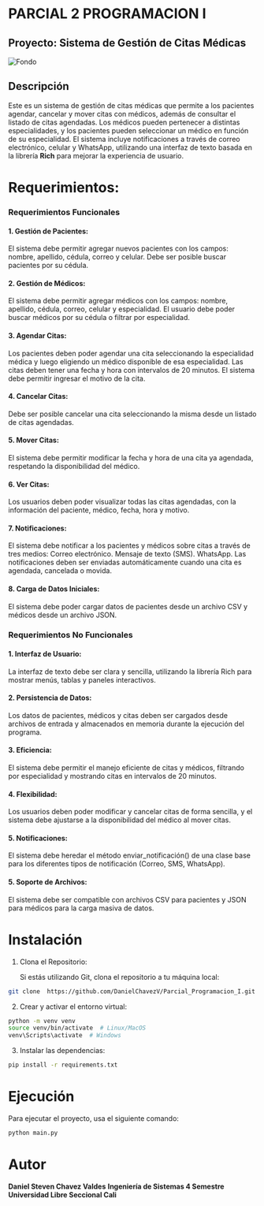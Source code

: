# PARCIAL 2 PROGRAMACION I

## Proyecto: Sistema de Gestión de Citas Médicas

 ![Fondo](https://d2lcsjo4hzzyvz.cloudfront.net/blog/wp-content/uploads/2022/05/13100505/Por-que%CC%81-ofrecer-citas-me%CC%81dicas-virtuales-a-tus-pacientes-.jpg)

## Descripción

Este es un sistema de gestión de citas médicas que permite a los pacientes agendar, cancelar y mover citas con médicos, además de consultar el listado de citas agendadas. Los médicos pueden pertenecer a distintas especialidades, y los pacientes pueden seleccionar un médico en función de su especialidad. El sistema incluye notificaciones a través de correo electrónico, celular y WhatsApp, utilizando una interfaz de texto basada en la librería **Rich** para mejorar la experiencia de usuario.

# Requerimientos:

### Requerimientos Funcionales

#### 1. Gestión de Pacientes:

El sistema debe permitir agregar nuevos pacientes con los campos: nombre, apellido, cédula, correo y celular.
Debe ser posible buscar pacientes por su cédula.

#### 2. Gestión de Médicos:

El sistema debe permitir agregar médicos con los campos: nombre, apellido, cédula, correo, celular y especialidad.
El usuario debe poder buscar médicos por su cédula o filtrar por especialidad.

#### 3. Agendar Citas:

Los pacientes deben poder agendar una cita seleccionando la especialidad médica y luego eligiendo un médico disponible de esa especialidad.
Las citas deben tener una fecha y hora con intervalos de 20 minutos.
El sistema debe permitir ingresar el motivo de la cita.

#### 4. Cancelar Citas:

Debe ser posible cancelar una cita seleccionando la misma desde un listado de citas agendadas.

#### 5. Mover Citas:

El sistema debe permitir modificar la fecha y hora de una cita ya agendada, respetando la disponibilidad del médico.

#### 6. Ver Citas:

Los usuarios deben poder visualizar todas las citas agendadas, con la información del paciente, médico, fecha, hora y motivo.

#### 7. Notificaciones:

El sistema debe notificar a los pacientes y médicos sobre citas a través de tres medios:
Correo electrónico.
Mensaje de texto (SMS).
WhatsApp.
Las notificaciones deben ser enviadas automáticamente cuando una cita es agendada, cancelada o movida.

#### 8. Carga de Datos Iniciales:

El sistema debe poder cargar datos de pacientes desde un archivo CSV y médicos desde un archivo JSON.

### Requerimientos No Funcionales

#### 1. Interfaz de Usuario:

La interfaz de texto debe ser clara y sencilla, utilizando la librería Rich para mostrar menús, tablas y paneles interactivos.

#### 2. Persistencia de Datos:

Los datos de pacientes, médicos y citas deben ser cargados desde archivos de entrada y almacenados en memoria durante la ejecución del programa.

#### 3. Eficiencia:

El sistema debe permitir el manejo eficiente de citas y médicos, filtrando por especialidad y mostrando citas en intervalos de 20 minutos.

#### 4. Flexibilidad:

Los usuarios deben poder modificar y cancelar citas de forma sencilla, y el sistema debe ajustarse a la disponibilidad del médico al mover citas.

#### 5. Notificaciones:

El sistema debe heredar el método enviar_notificación() de una clase base para los diferentes tipos de notificación (Correo, SMS, WhatsApp).

#### 5. Soporte de Archivos:

El sistema debe ser compatible con archivos CSV para pacientes y JSON para médicos para la carga masiva de datos.

# 

# Instalación


1. Clona el Repositorio:

   Si estás utilizando Git, clona el repositorio a tu máquina local:

```bash
git clone  https://github.com/DanielChavezV/Parcial_Programacion_I.git
```


2. Crear y activar el entorno virtual:

```bash
python -m venv venv
source venv/bin/activate  # Linux/MacOS
venv\Scripts\activate  # Windows
```


3. Instalar las dependencias:

```bash
pip install -r requirements.txt
```

# Ejecución

Para ejecutar el proyecto, usa el siguiente comando:

```bash
python main.py
```

# Autor

**Daniel Steven Chavez Valdes**
**Ingeniería de Sistemas 4 Semestre**
**Universidad Libre Seccional Cali**